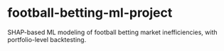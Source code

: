 # football-betting-ml-project
SHAP-based ML modeling of football betting market inefficiencies, with portfolio-level backtesting.
